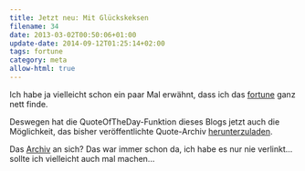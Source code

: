 ```yaml
---
title: Jetzt neu: Mit Glückskeksen
filename: 34
date: 2013-03-02T00:50:06+01:00
update-date: 2014-09-12T01:25:14+02:00
tags: fortune
category: meta
allow-html: true
---
```


<p>Ich habe ja vielleicht schon ein paar Mal erwähnt, dass ich das <a href="http://en.wikipedia.org/wiki/Fortune_%28Unix%29">fortune</a> ganz nett finde.</p>

<p>Deswegen hat die QuoteOfTheDay-Funktion dieses Blogs jetzt auch die Möglichkeit, das bisher veröffentlichte Quote-Archiv <a href="/quote_of_the_days/fortune">herunterzuladen</a>.</p>

<p>Das <a href="/quote_of_the_days">Archiv</a> an sich? Das war immer schon da, ich habe es nur nie verlinkt... sollte ich vielleicht auch mal machen...</p>


